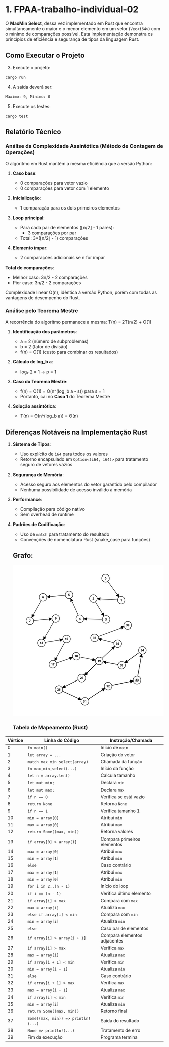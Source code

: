 # 1. FPAA-trabalho-individual-02

O **MaxMin Select**, dessa vez implementado em Rust que encontra simultaneamente o maior e o menor elemento em um vetor (`Vec<i64>`) com o mínimo de comparações possível. Esta implementação demonstra os princípios de eficiência e segurança de tipos da linguagem Rust.

## Como Executar o Projeto

3. Execute o projeto:
```bash
cargo run
```

4. A saída deverá ser:
```
Máximo: 9, Mínimo: 0
```

5. Execute os testes:
```bash
cargo test
```

## Relatório Técnico

### Análise da Complexidade Assintótica (Método de Contagem de Operações)

O algoritmo em Rust mantém a mesma eficiência que a versão Python:

1. **Caso base**:
   - 0 comparações para vetor vazio
   - 0 comparações para vetor com 1 elemento

2. **Inicialização**:
   - 1 comparação para os dois primeiros elementos

3. **Loop principal**:
   - Para cada par de elementos (⌊n/2⌋ - 1 pares):
     - 3 comparações por par
   - Total: 3*(⌊n/2⌋ - 1) comparações

4. **Elemento ímpar**:
   - 2 comparações adicionais se n for ímpar

**Total de comparações**:
- Melhor caso: 3n/2 - 2 comparações
- Pior caso: 3n/2 - 2 comparações

Complexidade linear O(n), idêntica à versão Python, porém com todas as vantagens de desempenho do Rust.

### Análise pelo Teorema Mestre

A recorrência do algoritmo permanece a mesma:
T(n) = 2T(n/2) + O(1)

1. **Identificação dos parâmetros**:
   - a = 2 (número de subproblemas)
   - b = 2 (fator de divisão)
   - f(n) = O(1) (custo para combinar os resultados)

2. **Cálculo de log_b a**:
   - log₂ 2 = 1 → p = 1

3. **Caso do Teorema Mestre**:
   - f(n) = O(1) = O(n^(log_b a - ε)) para ε = 1
   - Portanto, cai no **Caso 1** do Teorema Mestre

4. **Solução assintótica**:
   - T(n) = Θ(n^(log_b a)) = Θ(n)

## Diferenças Notáveis na Implementação Rust

1. **Sistema de Tipos**:
   - Uso explícito de `i64` para todos os valores
   - Retorno encapsulado em `Option<(i64, i64)>` para tratamento seguro de vetores vazios

2. **Segurança de Memória**:
   - Acesso seguro aos elementos do vetor garantido pelo compilador
   - Nenhuma possibilidade de acesso inválido à memória

3. **Performance**:
   - Compilação para código nativo
   - Sem overhead de runtime

4. **Padrões de Codificação**:
   - Uso de `match` para tratamento do resultado
   - Convenções de nomenclatura Rust (snake_case para funções)

   ## Grafo:
   
   ![imagem algortimo Rust](imagem_algoritmo_rust.png)

   ### **Tabela de Mapeamento (Rust)**

| Vértice | Linha do Código | Instrução/Chamada |
|---------|-----------------|-------------------|
| 0       | `fn main()`     | Início de `main`  |
| 1       | `let array = ...` | Criação do vetor |
| 2       | `match max_min_select(array)` | Chamada da função |
| 3       | `fn max_min_select(...)` | Início da função |
| 4       | `let n = array.len()` | Calcula tamanho |
| 5       | `let mut min;`  | Declara `min`     |
| 6       | `let mut max;`  | Declara `max`     |
| 7       | `if n == 0`     | Verifica se está vazio |
| 8       | `return None`   | Retorna `None`    |
| 9       | `if n == 1`     | Verifica tamanho 1 |
| 10      | `min = array[0]` | Atribui `min`    |
| 11      | `max = array[0]` | Atribui `max`    |
| 12      | `return Some((max, min))` | Retorna valores |
| 13      | `if array[0] > array[1]` | Compara primeiros elementos |
| 14      | `max = array[0]` | Atribui `max`    |
| 15      | `min = array[1]` | Atribui `min`    |
| 16      | `else`          | Caso contrário   |
| 17      | `max = array[1]` | Atribui `max`    |
| 18      | `min = array[0]` | Atribui `min`    |
| 19      | `for i in 2..(n - 1)` | Início do loop |
| 20      | `if i == (n - 1)` | Verifica último elemento |
| 21      | `if array[i] > max` | Compara com `max` |
| 22      | `max = array[i]` | Atualiza `max`   |
| 23      | `else if array[i] < min` | Compara com `min` |
| 24      | `min = array[i]` | Atualiza `min`   |
| 25      | `else`          | Caso par de elementos |
| 26      | `if array[i] > array[i + 1]` | Compara elementos adjacentes |
| 27      | `if array[i] > max` | Verifica `max`   |
| 28      | `max = array[i]` | Atualiza `max`   |
| 29      | `if array[i + 1] < min` | Verifica `min`   |
| 30      | `min = array[i + 1]` | Atualiza `min`   |
| 31      | `else`          | Caso contrário   |
| 32      | `if array[i + 1] > max` | Verifica `max`   |
| 33      | `max = array[i + 1]` | Atualiza `max`   |
| 34      | `if array[i] < min` | Verifica `min`   |
| 35      | `min = array[i]` | Atualiza `min`   |
| 36      | `return Some((max, min))` | Retorno final |
| 37      | `Some((max, min)) => println!(...)` | Saída do resultado |
| 38      | `None => println!(...)` | Tratamento de erro |
| 39      | Fim da execução | Programa termina |